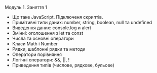 Модуль 1. Заняття 1

- Що таке JavaScript. Підключеня скриптів.
- Примітивні типи даних: number, string, boolean, null та undefined
- Виведення даних: console.log и alert
- Змінні: оголошення з let та const
- Числа та основні оператори
- Класи Math і Number
- Рядки, шаблонні рядки та методи
- Оператори порівняння
- Логічні оператори: &&, ||, !
- Приведення типів (чиcлове, рядкове, бульове)
